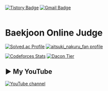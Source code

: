 [![Tistory Badge](https://img.shields.io/badge/백준%20풀이%20tistory-555263?style=flat&logoColor=white)](https://rev-noa.tistory.com/)
[![Gmail Badge](https://img.shields.io/badge/Gmail-D14836?style=flat&logo=Gmail&logoColor=white)](fotmdhdn@jj.ac.kr)
<br>
<br>
# Baekjoon Online Judge
[![Solved.ac Profile](http://mazassumnida.wtf/api/v2/generate_badge?boj=aitsuki_nakuru_fan)](https://solved.ac/aitsuki_nakuru_fan)
[![aitsuki_nakuru_fan profile](http://mazandi.herokuapp.com/api?handle=aitsuki_nakuru_fan&theme=warm)](https://www.acmicpc.net/user/aitsuki_nakuru_fan)

[![Codeforces Stats](https://codeforces-readme-stats.vercel.app/api/card?username=rmfchqhdms)](https://codeforces.com/profile/rmfchqhdms)
[![Dacon Tier](https://img.shields.io/badge/Dacon%20Tier-Beginner-brightgreen?style=flat-square)](https://dacon.io/members/%EA%B8%80%EC%B4%88%EB%B3%B4%EC%9D%80)



## ▶️ My YouTube  
[![YouTube channel](https://github.com/user-attachments/assets/56a696c9-d763-400e-a0da-9635cc669f21)](https://www.youtube.com/@noa-g2t2b/videos)
